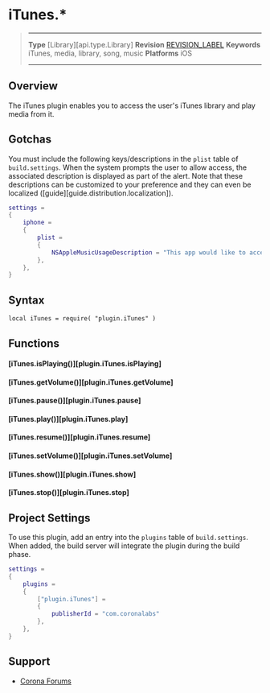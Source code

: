 # iTunes.*

> --------------------- ------------------------------------------------------------------------------------------
> __Type__              [Library][api.type.Library]
> __Revision__          [REVISION_LABEL](REVISION_URL)
> __Keywords__          iTunes, media, library, song, music
> __Platforms__			iOS
> --------------------- ------------------------------------------------------------------------------------------

## Overview

The iTunes plugin enables you to access the user's iTunes library and play media from it.


## Gotchas

You must include the following keys/descriptions in the `plist` table of `build.settings`. When the system prompts the user to allow access, the associated description is displayed as part of the alert. Note that these descriptions can be customized to your preference and they can even be localized \([guide][guide.distribution.localization]\).

``````lua
settings =
{
	iphone =
	{
		plist =
		{
			NSAppleMusicUsageDescription = "This app would like to access your music library.",
		},
	},
}
``````


## Syntax

	local iTunes = require( "plugin.iTunes" )


## Functions

#### [iTunes.isPlaying()][plugin.iTunes.isPlaying]

#### [iTunes.getVolume()][plugin.iTunes.getVolume]

#### [iTunes.pause()][plugin.iTunes.pause]

#### [iTunes.play()][plugin.iTunes.play]

#### [iTunes.resume()][plugin.iTunes.resume]

#### [iTunes.setVolume()][plugin.iTunes.setVolume]

#### [iTunes.show()][plugin.iTunes.show]

#### [iTunes.stop()][plugin.iTunes.stop]


## Project Settings

To use this plugin, add an entry into the `plugins` table of `build.settings`. When added, the build server will integrate the plugin during the build phase.

``````lua
settings =
{
	plugins =
	{
		["plugin.iTunes"] =
		{
			publisherId = "com.coronalabs"
		},
	},
}
``````


## Support

* [Corona Forums](http://forums.coronalabs.com/forum/631-corona-premium-plugins/)
